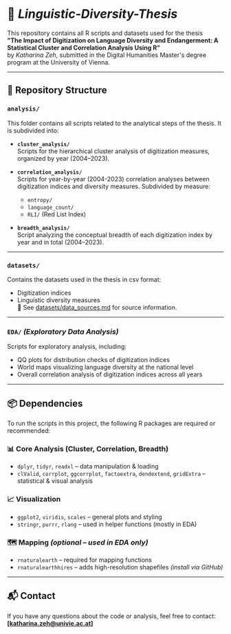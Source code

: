 # 📘 *Linguistic-Diversity-Thesis*

This repository contains all R scripts and datasets used for the thesis  
**"The Impact of Digitization on Language Diversity and Endangerment: A Statistical Cluster and Correlation Analysis Using R"**  
by *Katharina Zeh*, submitted in the Digital Humanities Master's degree program at the University of Vienna.

---

## 📁 Repository Structure

### `analysis/`
This folder contains all scripts related to the analytical steps of the thesis. It is subdivided into:

- **`cluster_analysis/`**  
  Scripts for the hierarchical cluster analysis of digitization measures, organized by year (2004–2023).

- **`correlation_analysis/`**  
  Scripts for year-by-year (2004-2023) correlation analyses between digitization indices and diversity measures. Subdivided by measure:
  - `entropy/`
  - `language_count/`
  - `RLI/` (Red List Index)

- **`breadth_analysis/`**  
  Script analyzing the conceptual breadth of each digitization index by year and in total (2004–2023).

---

### `datasets/`
Contains the datasets used in the thesis in csv format:
- Digitization indices
- Linguistic diversity measures  
📖 See [datasets/data_sources.md](datasets/data_sources.md) for source information.
---

### `EDA/` *(Exploratory Data Analysis)*
Scripts for exploratory analysis, including:
- QQ plots for distribution checks of digitization indices  
- World maps visualizing language diversity at the national level  
- Overall correlation analysis of digitization indices across all years

---

## 📦 Dependencies

To run the scripts in this project, the following R packages are required or recommended:

### 📊 Core Analysis (Cluster, Correlation, Breadth)
- `dplyr`, `tidyr`, `readxl` – data manipulation & loading
- `clValid`, `corrplot`, `ggcorrplot`, `factoextra`, `dendextend`, `gridExtra` – statistical & visual analysis

### 📈 Visualization
- `ggplot2`, `viridis`, `scales` – general plots and styling
- `stringr`, `purrr`, `rlang` – used in helper functions (mostly in EDA)

### 🗺️ Mapping *(optional – used in EDA only)*
- `rnaturalearth` – required for mapping functions
- `rnaturalearthhires` – adds high-resolution shapefiles *(install via GitHub)*

---


## 📬 Contact
If you have any questions about the code or analysis, feel free to contact: **[katharina.zeh@univie.ac.at]**
